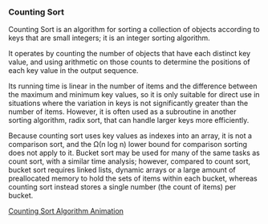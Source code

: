 ### Counting Sort

Counting Sort is an algorithm for sorting a collection of objects according to keys that are small integers; it is an integer sorting algorithm.

It operates by counting the number of objects that have each distinct key value, and using arithmetic on those counts to determine the positions of each key value in the output sequence.

Its running time is linear in the number of items and the difference between the maximum and minimum key values, so it is only suitable for direct use in situations where the variation in keys is not significantly greater than the number of items. However, it is often used as a subroutine in another sorting algorithm, radix sort, that can handle larger keys more efficiently.

Because counting sort uses key values as indexes into an array, it is not a comparison sort, and the Ω(n log n) lower bound for comparison sorting does not apply to it. Bucket sort may be used for many of the same tasks as count sort, with a similar time analysis; however, compared to count sort, bucket sort requires linked lists, dynamic arrays or a large amount of preallocated memory to hold the sets of items within each bucket, whereas counting sort instead stores a single number (the count of items) per bucket.

[Counting Sort Algorithm Animation](http://www.cs.miami.edu/home/burt/learning/Csc517.091/workbook/countingsort.html)
